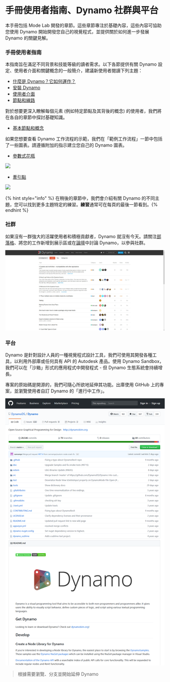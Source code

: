 # 手冊使用者指南、Dynamo 社群與平台

本手冊包括 Mode Lab 開發的章節。這些章節專注於基礎內容，這些內容可協助您使用 Dynamo 開始開發您自己的視覺程式，並提供關於如何進一步發展 Dynamo 的關鍵見解。

### 手冊使用者指南

本指南旨在滿足不同背景和技能等級的讀者需求。以下各節提供有關 Dynamo 設定、使用者介面和關鍵概念的一般簡介，建議新使用者閱讀下列主題：

* [什麼是 Dynamo？它如何運作？](1-what-is-dynamo.md)
* [安裝 Dynamo](../2\_setup\_for\_dynamo/)
* [使用者介面](../3\_user\_interface/)
* [節點和線路](../4\_nodes\_and\_wires/)

對於想要更深入瞭解每個元素 (例如特定節點及其背後的概念) 的使用者，我們將在各自的章節中探討基礎知識。

* [基本節點和概念](../5\_essential\_nodes\_and\_concepts/)

如果您想要查看 Dynamo 工作流程的示範，我們在「範例工作流程」一節中包括了一些圖表。請遵循附加的指示建立您自己的 Dynamo 圖表。

* [參數式花瓶](../10\_sample\_workflow/10-1\_getting-started-workflows/1-parametric-vase.md)

![](../10\_sample\_workflow/images/10-1/1/vase1\(3\).gif)

* [牽引點](../10\_sample\_workflow/10-1\_getting-started-workflows/2-attractor-points.md)

![](images/1-2/attractor1.gif)

{% hint style="info" %} 在稍後的章節中，我們會介紹有關 Dynamo 的不同主題，您可以找到更多主題特定的練習。**練習**通常可在每頁的最後一節看到。{% endhint %}

### 社群

如果沒有一群強大的活躍使用者和積極貢獻者，Dynamo 就沒有今天。請關注[部落格](http://dynamobim.org/blog/)、將您的工作新增到展示區或在[論壇](https://forum.dynamobim.com)中討論 Dynamo，以參與社群。

![論壇](images/1-2/02-Community.png)

### 平台

Dynamo 是針對設計人員的一種視覺程式設計工具，我們可使用其開發各種工具，以利用外部庫或任何具有 API 的 Autodesk 產品。使用 Dynamo Sandbox，我們可以在「沙箱」形式的應用程式中開發程式 - 但 Dynamo 生態系統會持續增長。

專案的原始碼是開源的，我們可隨心所欲地延伸其功能。出庫使用 GitHub 上的專案，並瀏覽使用者自訂 Dynamo 的「進行中工作」。

![報告](images/1-2/03-TheRepo.png)

> 根據需要瀏覽、分支並開始延伸 Dynamo
